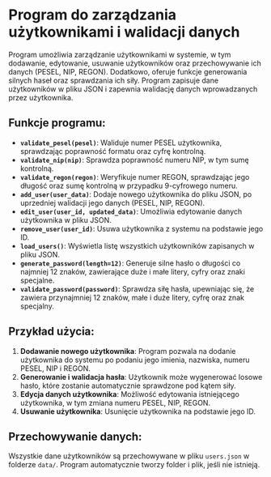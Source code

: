 # Program do zarządzania użytkownikami i walidacji danych

Program umożliwia zarządzanie użytkownikami w systemie, w tym dodawanie, edytowanie, usuwanie użytkowników oraz przechowywanie ich danych (PESEL, NIP, REGON). Dodatkowo, oferuje funkcje generowania silnych haseł oraz sprawdzania ich siły. Program zapisuje dane użytkowników w pliku JSON i zapewnia walidację danych wprowadzanych przez użytkownika.

## Funkcje programu:

- **`validate_pesel(pesel)`**: Waliduje numer PESEL użytkownika, sprawdzając poprawność formatu oraz cyfrę kontrolną.
- **`validate_nip(nip)`**: Sprawdza poprawność numeru NIP, w tym sumę kontrolną.
- **`validate_regon(regon)`**: Weryfikuje numer REGON, sprawdzając jego długość oraz sumę kontrolną w przypadku 9-cyfrowego numeru.
- **`add_user(user_data)`**: Dodaje nowego użytkownika do pliku JSON, po uprzedniej walidacji jego danych (PESEL, NIP, REGON).
- **`edit_user(user_id, updated_data)`**: Umożliwia edytowanie danych użytkownika w pliku JSON.
- **`remove_user(user_id)`**: Usuwa użytkownika z systemu na podstawie jego ID.
- **`load_users()`**: Wyświetla listę wszystkich użytkowników zapisanych w pliku JSON.
- **`generate_password(length=12)`**: Generuje silne hasło o długości co najmniej 12 znaków, zawierające duże i małe litery, cyfry oraz znaki specjalne.
- **`validate_password(password)`**: Sprawdza siłę hasła, upewniając się, że zawiera przynajmniej 12 znaków, małe i duże litery, cyfrę oraz znak specjalny.

## Przykład użycia:

1. **Dodawanie nowego użytkownika**: Program pozwala na dodanie użytkownika do systemu po podaniu jego imienia, nazwiska, numeru PESEL, NIP i REGON.
2. **Generowanie i walidacja hasła**: Użytkownik może wygenerować losowe hasło, które zostanie automatycznie sprawdzone pod kątem siły.
3. **Edycja danych użytkownika**: Możliwość edytowania istniejącego użytkownika, w tym zmiana numeru PESEL, NIP, REGON.
4. **Usuwanie użytkownika**: Usunięcie użytkownika na podstawie jego ID.

## Przechowywanie danych:

Wszystkie dane użytkowników są przechowywane w pliku `users.json` w folderze `data/`. Program automatycznie tworzy folder i plik, jeśli nie istnieją.
